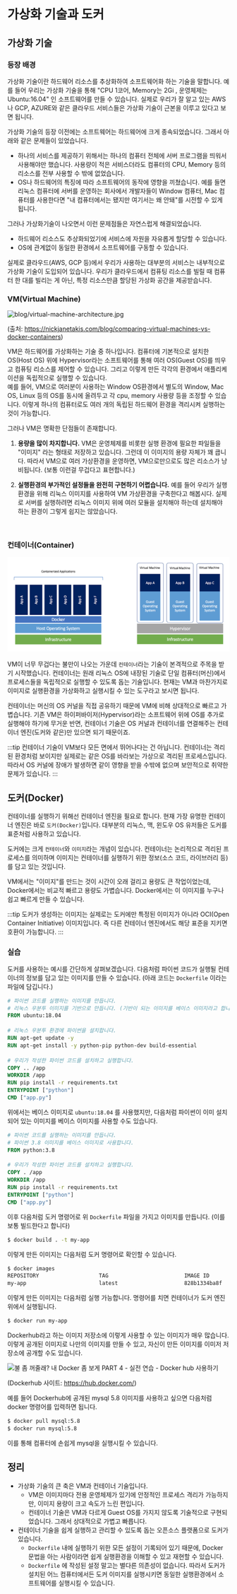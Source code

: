 # 가상화 기술과 도커
## 가상화 기술

### 등장 배경

가상화 기술이란 하드웨어 리소스를 추상화하여 소프트웨어화 하는 기술을 말합니다. 예를 들어 우리는 가상화 기술을 통해 "CPU 1코어, Memory는 2Gi , 운영체제는 Ubuntu:16.04" 인 소프트웨어를 만들 수 있습니다. 실제로 우리가 잘 알고 있는 AWS나 GCP, AZURE와 같은 클라우드 서비스들은 가상화 기술이 근본을 이루고 있다고 보면 됩니다. 

가상화 기술의 등장 이전에는 소프트웨어는 하드웨어에 크게 종속되었습니다.
그래서 아래와 같은 문제들이 있었습니다.

- 하나의 서비스를 제공하기 위해서는 하나의 컴퓨터 전체에 서버 프로그램을 띄워서 사용해야만 했습니다. 사용량이 적은 서비스더라도 컴퓨터의 CPU, Memory 등의 리소스를 전부 사용할 수 밖에 없었습니다.
- OS나 하드웨어의 특징에 따라 소프트웨어의 동작에 영향을 끼쳤습니다. 예를 들면 리눅스 컴퓨터에 서버를 운영하는 회사에서 개발자들이 Window 컴퓨터, Mac 컴퓨터를 사용한다면 "내 컴퓨터에서는 됐지만 여기서는 왜 안돼"를 시전할 수 있게 됩니다.  
  
그러나 가상화기술이 나오면서 이런 문제점들은 자연스럽게 해결되었습니다.

- 하드웨어 리소스도 추상화되었기에 서비스에 자원을 자유롭게 할당할 수 있습니다.
- OS에 관계없이 동일한 환경에서 소프트웨어를 구동할 수 있습니다.

실제로 클라우드(AWS, GCP 등)에서 우리가 사용하는 대부분의 서비스는 내부적으로 가상화 기술이 도입되어 있습니다.
우리가 클라우드에서 컴퓨팅 리소스를 빌릴 때 컴퓨터 한 대를 빌리는 게 아닌, 특정 리소스만큼 할당된 가상화 공간을 제공받습니다.

### VM(Virtual Machine)

![blog/virtual-machine-architecture.jpg](https://nickjanetakis.com/assets/blog/virtual-machine-architecture-e6bcc9d42a12a12da38e92ba5a7ddef21e6bda269abc580a84ece64ac189d2b2.jpg)

(출처: https://nickjanetakis.com/blog/comparing-virtual-machines-vs-docker-containers)

VM은 하드웨어를 가상화하는 기술 중 하나입니다. 컴퓨터에 기본적으로 설치한 OS(Host OS) 위에 Hypervisor라는 소프트웨어를 통해 여러 OS(Guest OS)를 띄우고 컴퓨팅 리소스를 제어할 수 있습니다. 그리고 이렇게 만든 각각의 환경에서 애플리케이션을 독립적으로 실행할 수 있습니다.  
예를 들어, VM으로 여러분이 사용하는 Window OS환경에서 별도의 Window, Mac OS, Linux 등의 OS를 동시에 올려두고 각 cpu, memory 사용량 등을 조정할 수 있습니다. 이렇게 하나의 컴퓨터로도 여러 개의 독립된 하드웨어 환경을 격리시켜 실행하는 것이 가능합니다.

그러나 VM은 명확한 단점들이 존재합니다.
1. **용량을 많이 차지합니다.**
   VM은 운영체제를 비롯한 실행 환경에 필요한 파일들을 "이미지" 라는 형태로 저장하고 있습니다. 그런데 이 이미지의 용량 자체가 꽤 큽니다. 따라서 VM으로 여러 가상환경을 운영하면, VM으로만으로도 많은 리소스가 낭비됩니다. (보통 이런걸 무겁다고 표현합니다.)

2. **실행환경의 부가적인 설정들을 완전히 구현하기 어렵습니다.** 
   예를 들어 우리가 실행 환경을 위해 리눅스 이미지를 사용하여 VM 가상환경을 구축한다고 해봅시다. 실제로 서버를 실행하려면 리눅스 이미지 위에 여러 모듈을 설치해야 하는데 설치해야 하는 환경이 그렇게 쉽지는 않았습니다.



<br/>

### 컨테이너(Container)

![img.png](../images/docker.png)

VM이 너무 무겁다는 불만이 나오는 가운데 `컨테이너`라는 기술이 본격적으로 주목을 받기 시작했습니다.
컨테이너는 원래 리눅스 OS에 내장된 기술로 단일 컴퓨터(머신)에서 프로세스들을 독립적으로 실행할 수 있도록 돕는 기술입니다. 
현재는 VM과 마찬가지로 이미지로 실행환경을 가상화하고 실행시킬 수 있는 도구라고 보시면 됩니다.

컨테이너는 머신의 OS 커널을 직접 공유하기 때문에 VM에 비해 상대적으로 빠르고 가볍습니다. 기존 VM은 하이퍼바이저(Hypervisor)라는 소프트웨어 위에 OS를 추가로 실행해야 하기에 무거운 반면, 컨테이너 기술은 OS 커널과 컨테이너를 연결해주는 컨테이너 엔진(도커와 같은)만 있으면 되기 때문이죠.

:::tip
컨테이너 기술이 VM보다 모든 면에서 뛰어나다는 건 아닙니다. 컨테이너는 격리된 환경처럼 보이지만 실제로는 같은 OS를 바라보는 가상으로 격리된 프로세스입니다. 
따라서 OS 커널에 장애가 발생하면 같이 영향을 받을 수밖에 없으며 보안적으로 취약한 문제가 있습니다.
:::

## 도커(Docker)
컨테이너를 실행하기 위해선 컨테이너 엔진을 필요로 합니다. 현재 가장 유명한 컨테이너 엔진은 바로 `도커(Docker)`입니다. 대부분의 리눅스, 맥, 윈도우 OS 유저들은 도커를 표준처럼 사용하고 있습니다.

도커에는 크게 `컨테이너`와 `이미지`라는 개념이 있습니다. 컨테이너는 논리적으로 격리된 프로세스를 의미하며 이미지는 컨테이너를 실행하기 위한 정보(소스 코드, 라이브러리 등)를 담고 있는 것입니다.

VM에서는 "이미지"를 만드는 것이 시간이 오래 걸리고 용량도 큰 작업이었는데, Docker에서는 비교적 빠르고 용량도 가볍습니다. Docker에서는 이 이미지를 누구나 쉽고 빠르게 만들 수 있습니다.

:::tip
도커가 생성하는 이미지는 실제로는 도커에만 특정된 이미지가 아니라 OCI(Open Container Initiative) 이미지입니다. 
즉 다른 컨테이너 엔진에서도 해당 표준을 지키면 호환이 가능합니다.
:::

### 실습
도커를 사용하는 예시를 간단하게 살펴보겠습니다.
다음처럼 파이썬 코드가 실행될 컨테이너의 정보를 담고 있는 이미지를 만들 수 있습니다. (아래 코드는 `Dockerfile` 이라는 파일에 담깁니다.)

```Dockerfile
# 파이썬 코드를 실행하는 이미지를 만듭니다.
# 리눅스 우분투 이미지를 기반으로 만듭니다. (기반이 되는 이미지를 베이스 이미지라고 합니다.)
FROM ubuntu:18.04

# 리눅스 우분투 환경에 파이썬을 설치합니다.
RUN apt-get update -y
RUN apt-get install -y python-pip python-dev build-essential

# 우리가 작성한 파이썬 코드를 설치하고 실행합니다.
COPY .. /app
WORKDIR /app
RUN pip install -r requirements.txt
ENTRYPOINT ["python"]
CMD ["app.py"]
```

위에서는 베이스 이미지로 `ubuntu:18.04` 를 사용했지만, 다음처럼 파이썬이 이미 설치되어 있는 이미지를 베이스 이미지를 사용할 수도 있습니다.

```Dockerfile
# 파이썬 코드를 실행하는 이미지를 만듭니다.
# 파이썬 3.8 이미지를 베이스 이미지로 사용합니다.
FROM python:3.8

# 우리가 작성한 파이썬 코드를 설치하고 실행합니다.
COPY . /app
WORKDIR /app
RUN pip install -r requirements.txt
ENTRYPOINT ["python"]
CMD ["app.py"]
```

이후 다음처럼 도커 명령어로 위 `Dockerfile` 파일을 가지고 이미지를 만듭니다. (이를 보통 빌드한다고 합니다)

```bash
$ docker build . -t my-app
```

이렇게 만든 이미지는 다음처럼 도커 명령어로 확인할 수 있습니다.

```bash
$ docker images
REPOSITORY                   TAG                        IMAGE ID       CREATED        SIZE
my-app                       latest                     828b1334ba8f   24 hours ago   305MB
```

이렇게 만든 이미지는 다음처럼 실행 가능합니다. 명령어를 치면 컨테이너가 도커 엔진 위에서 실행됩니다.

```bash
$ docker run my-app
```

Dockerhub라고 하는 이미지 저장소에 이렇게 사용할 수 있는 이미지가 매우 많습니다. 이렇게 공개된 이미지로 나만의 이미지를 만들 수 있고, 자신이 만든 이미지를 이미저 저장소에 공개할 수도 있습니다.

![불 좀 꺼줄래? 내 Docker 좀 보게 PART 4 - 실전 연습 - Docker hub 사용하기](https://d2uleea4buiacg.cloudfront.net/files/fa2/fa204630bed1deaf4e18a19a180f885934b613c6293584180ef1412fe8ed5283.m.png)

(Dockerhub 사이트: https://hub.docker.com/)

예를 들어 Dockerhub에 공개된 mysql 5.8 이미지를 사용하고 싶으면 다음처럼 docker 명령어를 입력하면 됩니다.

```bash
$ docker pull mysql:5.8
$ docker run mysql:5.8
```

이를 통해 컴퓨터에 손쉽게 mysql을 실행시킬 수 있습니다.

## 정리
- 가상화 기술의 큰 축은 VM과 컨테이너 기술입니다.
    - VM은 이미지마다 전용 운영체제가 있기에 안정적인 프로세스 격리가 가능하지만, 이미지 용량이 크고 속도가 느린 편입니다.
    - 컨테이너 기술은 VM과 다르게 Guest OS를 가지지 않도록 기술적으로 구현되었습니다. 그래서 상대적으로 가볍고 빠릅니다.
- 컨테이너 기술을 쉽게 실행하고 관리할 수 있도록 돕는 오픈소스 플랫폼으로 도커가 있습니다.
    - `Dockerfile` 내에 실행하기 위한 모든 설정이 기록되어 있기 때문에, Docker 문법을 아는 사람이라면 쉽게 실행환경을 이해할 수 있고 재현할 수 있습니다.
    - `Dockerfile` 에 작성된 설정 말고는 별다른 의존성이 없습니다. 따라서 도커가 설치된 어느 컴퓨터에서든 도커 이미지를 실행시키면 동일한 실행환경에서 소프트웨어를 실행시킬 수 있습니다.
